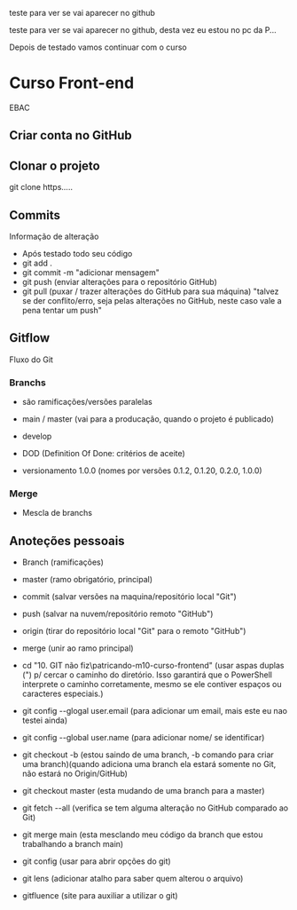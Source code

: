 teste para ver se vai aparecer no github

teste para ver se vai aparecer no github, desta vez eu estou no pc da P...

Depois de testado vamos continuar com o curso

# Curso Front-end
EBAC

## Criar conta no GitHub

## Clonar o projeto
git clone https.....

## Commits
Informação de alteração
- Após testado todo seu código
- git add . 
- git commit -m "adicionar mensagem"
- git push (enviar alterações para o repositório GitHub)
- git pull (puxar  / trazer alterações do GitHub para sua máquina)
"talvez se der conflito/erro, seja pelas alterações no GitHub, neste caso vale a pena tentar um push"

## Gitflow
Fluxo do Git

### Branchs
 - são ramificações/versões paralelas

 - main / master (vai para a producação, quando o projeto é publicado)
 - develop
 - DOD (Definition Of Done: critérios de aceite)
 - versionamento 1.0.0 (nomes por versões 0.1.2, 0.1.20, 0.2.0, 1.0.0)

### Merge
- Mescla de branchs

## Anoteções pessoais
- Branch (ramificações)
- master (ramo obrigatório, principal)
- commit (salvar versões na maquina/repositório local "Git")
- push (salvar na nuvem/repositório remoto "GitHub")
- origin (tirar do repositório local "Git" para o remoto "GitHub")
- merge (unir ao ramo principal)
- cd "10. GIT não fiz\patricando-m10-curso-frontend" (usar aspas duplas (") p/ cercar o caminho do diretório. Isso garantirá que o PowerShell interprete o caminho corretamente, mesmo se ele contiver espaços ou caracteres especiais.)



- git config --glogal user.email (para adicionar um email, mais este eu nao testei ainda)
- git config --global user.name (para adicionar nome/ se identificar)
- git checkout -b (estou saindo de uma branch, -b comando para criar uma branch)(quando adiciona uma branch ela estará somente no Git, não estará no Origin/GitHub)
- git checkout master (esta mudando de uma branch para a master)
- git fetch --all (verifica se tem alguma alteração no GitHub comparado ao Git)
- git merge main (esta mesclando meu código da branch que estou trabalhando a branch main)

- git config (usar para abrir opções do git)
- git lens (adicionar atalho para saber quem alterou o arquivo)
- gitfluence (site para auxiliar a utilizar o git)